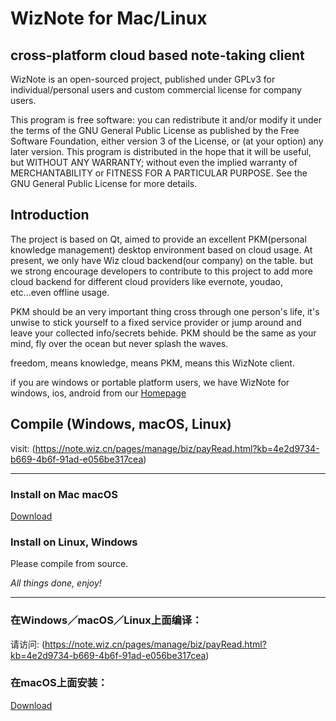 # WizNote for Mac/Linux


## cross-platform cloud based note-taking client
WizNote is an open-sourced project, published under GPLv3 for individual/personal users and custom commercial license for company users.

This program is free software: you can redistribute it and/or modify it under the terms of the GNU General Public License as published by the Free Software Foundation, either version 3 of the License, or (at your option) any later version. This program is distributed in the hope that it will be useful, but WITHOUT ANY WARRANTY; without even the implied warranty of MERCHANTABILITY or FITNESS FOR A PARTICULAR PURPOSE.  See the GNU General Public License for more details.


## Introduction

The project is based on Qt, aimed to provide an excellent PKM(personal knowledge management) desktop environment based on cloud usage. At present, we only have Wiz cloud backend(our company) on the table. but we strong encourage developers to contribute to this project to add more cloud backend for different cloud providers like evernote, youdao, etc...even offline usage.

PKM should be an very important thing cross through one person's life, it's unwise to stick yourself to a fixed service provider or jump around and leave your collected info/secrets behide. PKM should be the same as your mind, fly over the ocean but never splash the waves.

freedom, means knowledge, means PKM, means this WizNote client.

if you are windows or portable platform users, we have WizNote for windows, ios, android from our [Homepage](http://www.wiznote.com)


## Compile (Windows, macOS, Linux)

visit: (https://note.wiz.cn/pages/manage/biz/payRead.html?kb=4e2d9734-b669-4b6f-91ad-e056be317cea)


---

### Install on Mac macOS

[Download](http://www.wiz.cn/wiznote-maclinux.html)


### Install on Linux, Windows

Please compile from source.



*All things done, enjoy!*

-------

### 在Windows／macOS／Linux上面编译：

请访问: (https://note.wiz.cn/pages/manage/biz/payRead.html?kb=4e2d9734-b669-4b6f-91ad-e056be317cea)

### 在macOS上面安装：

[Download](http://www.wiz.cn/wiznote-maclinux.html)
